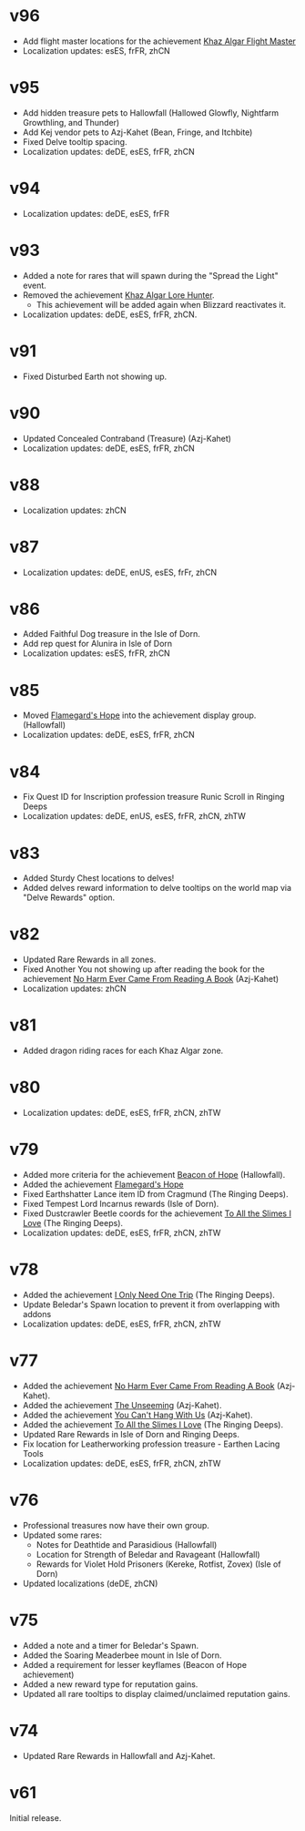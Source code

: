 # v96

* Add flight master locations for the achievement [Khaz Algar Flight Master](https://www.wowhead.com/achievement=40430/khaz-algar-flight-master)
* Localization updates: esES, frFR, zhCN

# v95

* Add hidden treasure pets to Hallowfall (Hallowed Glowfly, Nightfarm Growthling, and Thunder)
* Add Kej vendor pets to Azj-Kahet (Bean, Fringe, and Itchbite)
* Fixed Delve tooltip spacing.
* Localization updates: deDE, esES, frFR, zhCN

# v94

* Localization updates: deDE, esES, frFR

# v93

* Added a note for rares that will spawn during the "Spread the Light" event.
* Removed the achievement [Khaz Algar Lore Hunter](https://www.wowhead.com/achievement=40762).
  * This achievement will be added again when Blizzard reactivates it.
* Localization updates: deDE, esES, frFR, zhCN.

# v91

* Fixed Disturbed Earth not showing up.

# v90

* Updated Concealed Contraband (Treasure) (Azj-Kahet)
* Localization updates: deDE, esES, frFR, zhCN

# v88

* Localization updates: zhCN

# v87

* Localization updates: deDE, enUS, esES, frFr, zhCN

# v86

* Added Faithful Dog treasure in the Isle of Dorn.
* Add rep quest for Alunira in Isle of Dorn
* Localization updates: esES, frFR, zhCN

# v85

* Moved [Flamegard's Hope](https://www.wowhead.com/achievement=20594) into the achievement display group. (Hallowfall)
* Localization updates: deDE, esES, frFR, zhCN

# v84

* Fix Quest ID for Inscription profession treasure Runic Scroll in Ringing Deeps
* Localization updates: deDE, enUS, esES, frFR, zhCN, zhTW

# v83

* Added Sturdy Chest locations to delves!
* Added delves reward information to delve tooltips on the world map via "Delve Rewards" option.

# v82

* Updated Rare Rewards in all zones.
* Fixed Another You not showing up after reading the book for the achievement [No Harm Ever Came From Reading A Book](https://www.wowhead.com/achievement=40632) (Azj-Kahet)
* Localization updates: zhCN

# v81

* Added dragon riding races for each Khaz Algar zone.

# v80

* Localization updates: deDE, esES, frFR, zhCN, zhTW

# v79

* Added more criteria for the achievement [Beacon of Hope](https://www.wowhead.com/achievement=40308) (Hallowfall).
* Added the achievement [Flamegard's Hope](https://www.wowhead.com/achievement=20594)
* Fixed Earthshatter Lance item ID from Cragmund (The Ringing Deeps).
* Fixed Tempest Lord Incarnus rewards (Isle of Dorn).
* Fixed Dustcrawler Beetle coords for the achievement [To All the Slimes I Love](https://www.wowhead.com/achievement=40475) (The Ringing Deeps).
* Localization updates: deDE, esES, frFR, zhCN, zhTW

# v78

* Added the achievement [I Only Need One Trip](https://www.wowhead.com/achievement=40623) (The Ringing Deeps).
* Update Beledar's Spawn location to prevent it from overlapping with addons
* Localization updates: deDE, esES, frFR, zhCN, zhTW

# v77

* Added the achievement [No Harm Ever Came From Reading A Book](https://www.wowhead.com/achievement=40632) (Azj-Kahet).
* Added the achievement [The Unseeming](https://www.wowhead.com/achievement=40633) (Azj-Kahet).
* Added the achievement [You Can't Hang With Us](https://www.wowhead.com/achievement=40634) (Azj-Kahet).
* Added the achievement [To All the Slimes I Love](https://www.wowhead.com/achievement=40475) (The Ringing Deeps).
* Updated Rare Rewards in Isle of Dorn and Ringing Deeps.
* Fix location for Leatherworking profession treasure - Earthen Lacing Tools
* Localization updates: deDE, esES, frFR, zhCN, zhTW

# v76

* Professional treasures now have their own group.
* Updated some rares:
  * Notes for Deathtide and Parasidious (Hallowfall)
  * Location for Strength of Beledar and Ravageant (Hallowfall)
  * Rewards for Violet Hold Prisoners (Kereke, Rotfist, Zovex) (Isle of Dorn)
* Updated localizations (deDE, zhCN)

# v75

* Added a note and a timer for Beledar's Spawn.
* Added the Soaring Meaderbee mount in Isle of Dorn.
* Added a requirement for lesser keyflames (Beacon of Hope achievement)
* Added a new reward type for reputation gains.
* Updated all rare tooltips to display claimed/unclaimed reputation gains.

# v74

* Updated Rare Rewards in Hallowfall and Azj-Kahet.

# v61

Initial release.
